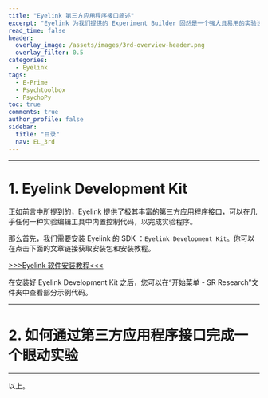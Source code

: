 ```yaml
---
title: "Eyelink 第三方应用程序接口简述"
excerpt: "Eyelink 为我们提供的 Experiment Builder 固然是一个强大且易用的实验设计软件，但在面对非常复杂的实验逻辑设计时应然要面对可视化编程所带来的限制。因此使用 Psychtoolbox 或者 PsychoPy 进行眼动实验有时是更加经济的选择。另一方面，对于熟悉 E-Prime 并且已经在 E-Prime 中完成第一段行为实验的科研工作者来说，直接在现有 E-Prime 上增加眼动控制的内容可以更加高效的开展研究工作。"
read_time: false
header:
  overlay_image: /assets/images/3rd-overview-header.png
  overlay_filter: 0.5
categories:
  - Eyelink
tags:
  - E-Prime
  - Psychtoolbox
  - PsychoPy
toc: true
comments: true
author_profile: false
sidebar:
  title: "目录"
  nav: EL_3rd
---
```


---

# 1. Eyelink Development Kit

正如前言中所提到的，Eyelink 提供了极其丰富的第三方应用程序接口，可以在几乎任何一种实验编辑工具中内置控制代码，以完成实验程序。

那么首先，我们需要安装 Eyelink 的 SDK ：`Eyelink Development Kit`。你可以在点击下面的文章链接获取安装包和安装教程。

[>>>Eyelink 软件安装教程<<<](/eyelink/install_software/)

在安装好 Eyelink Development Kit 之后，您可以在“开始菜单 - SR Research”文件夹中查看部分示例代码。



---

# 2. 如何通过第三方应用程序接口完成一个眼动实验 



---

以上。